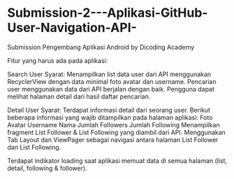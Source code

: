# Submission-2---Aplikasi-GitHub-User-Navigation-API-
Submission Pengembang Aplikasi Android by Dicoding Academy

Fitur yang harus ada pada aplikasi:

Search User
Syarat:
Menampilkan list data user dari API menggunakan RecyclerView dengan data minimal foto avatar dan username.
Pencarian user menggunakan data dari API berjalan dengan baik.
Pengguna dapat melihat halaman detail dari hasil daftar pencarian.

Detail User
Syarat:
Terdapat informasi detail dari seorang user. Berikut beberapa informasi yang wajib ditampilkan pada halaman aplikasi:
Foto Avatar
Username
Nama
Jumlah Followers
Jumlah Following
Menampilkan fragment List Follower & List Following yang diambil dari API.
Menggunakan Tab Layout dan ViewPager sebagai navigasi antara halaman List Follower dan List Following.

Terdapat indikator loading saat aplikasi memuat data di semua halaman (list, detail, following & follower).
